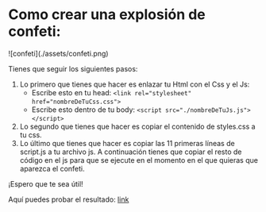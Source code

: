 <h1>Como crear una explosión de confeti:</h1>
![confeti](./assets/confeti.png)

Tienes que seguir los siguientes pasos:
1. Lo primero que tienes que hacer es enlazar tu Html con el Css y el Js:
    * Escribe esto en tu head: ```<link rel="stylesheet" href="nombreDeTuCss.css"> ```
    * Escribe esto dentro de tu body: ```<script src="./nombreDeTuJs.js"></script>```
2. Lo segundo que tienes que hacer es copiar el contenido de styles.css a tu css.
3. Lo último que tienes que hacer es copiar las 11 primeras líneas de script.js a tu archivo js. A continuación tienes que copiar el resto de código en el js para que se ejecute en el momento en el que quieras que aparezca el confeti.

¡Espero que te sea útil!

Aquí puedes probar el resultado: [link]()